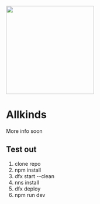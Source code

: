 <p align="left" >
  <img width="240"  src="./src/frontend/static/logo.png">
</p>

# Allkinds

More info soon

## Test out

1) clone repo
2) npm install
3) dfx start --clean
4) nns install
5) dfx deploy
6) npm run dev


